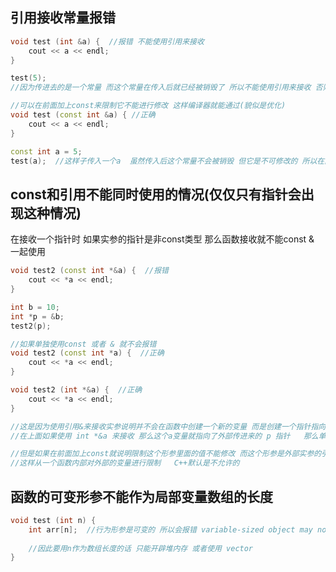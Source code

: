 

## 引用接收常量报错

```c++
void test (int &a) {  //报错 不能使用引用来接收
	cout << a << endl;
}

test(5); 
//因为传进去的是一个常量 而这个常量在传入后就已经被销毁了 所以不能使用引用来接收 否则会指向一个非法地址

//可以在前面加上const来限制它不能进行修改 这样编译器就能通过(貌似是优化)
void test (const int &a) { //正确
	cout << a << endl;
}

const int a = 5;
test(a);  //这样子传入一个a  虽然传入后这个常量不会被销毁 但它是不可修改的 所以在函数接收的时候也不能仅仅使用引用 需要在前面加上const
```



## const和引用不能同时使用的情况(仅仅只有指针会出现这种情况)

在接收一个指针时 如果实参的指针是非const类型 那么函数接收就不能const & 一起使用

```c++
void test2 (const int *&a) {  //报错
	cout << *a << endl;
}

int b = 10;
int *p = &b;
test2(p);

//如果单独使用const 或者 & 就不会报错
void test2 (const int *a) {  //正确
	cout << *a << endl;
}

void test2 (int *&a) {  //正确
	cout << *a << endl;
}

//这是因为使用引用&来接收实参说明并不会在函数中创建一个新的变量 而是创建一个指针指向那个实参
//在上面如果使用 int *&a 来接收 那么这个a变量就指向了外部传进来的 p 指针   那么单独使用引用是合法的 将a当作p来使用即可

//但是如果在前面加上const就说明限制这个形参里面的值不能修改 而这个形参是外部实参的引用  但外部实参是一个可修改的指针
//这样从一个函数内部对外部的变量进行限制   C++默认是不允许的
```



## 函数的可变形参不能作为局部变量数组的长度

```c++
void test (int n) {
	int arr[n];  //行为形参是可变的 所以会报错 variable-sized object may not be initialized (可变的size不能用于初始化)
    
    //因此要用n作为数组长度的话 只能开辟堆内存 或者使用 vector
}
```

